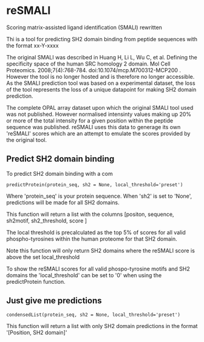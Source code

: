# reSMALI
Scoring matrix-assisted ligand identification (SMALI) rewritten

Thi is a tool for predicting SH2 domain binding from peptide sequences with the format xx-Y-xxxx

The original SMALI was described in Huang H, Li L, Wu C, et al. Defining the specificity space of the human SRC homology 2 domain. Mol Cell Proteomics. 2008;7(4):768-784. doi:10.1074/mcp.M700312-MCP200 . However the tool is no longer hosted and is therefore no longer accessible. As the SMALI prediction tool was based on a experimental dataset, the loss of the tool represents the loss of a unique datapoint for making SH2 domain prediction. 

The complete OPAL array dataset upon which the original SMALI tool used was not published. However normalised intensinty values making up 20% or more of the total intensity for a given position within the peptide sequence was published. reSMALI uses this data to generage its own 'reSMALI' scores which are an attempt to emulate the scores provided by the original tool.

## Predict SH2 domain binding

To predict SH2 domain binding with a com

```
predictProtein(protein_seq, sh2 = None, local_threshold='preset')
```

Where 'protein_seq' is your protein sequence. When 'sh2' is set to 'None', predictions will be made for all SH2 domains.

This function will return a list with the columns [positon, sequence, sh2motif, sh2_threshold, score ]

The local threshold is precalculated as the top 5% of scores for all valid phospho-tyrosines within the human proteome for that SH2 domain.

Note this function will only return SH2 domains where the reSMALI score is above the set local_threshold

To show the reSMALI scores for all valid phospo-tyrosine motifs and SH2 domains the  'local_threshold' can be set to '0' when using the predictProtein function. 

## Just give me predictions

```
condensedList(protein_seq, sh2 = None, local_threshold='preset')
```

This function will return a list with only SH2 domain predictions in the format '[Position, SH2 domain]'
